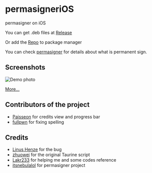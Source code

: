 # permasigneriOS

permasigner on iOS

You can get .deb files at [Release](https://github.com/powenn/permasigneriOS/releases)

Or add the [Repo](https://powenn.github.io/PowenRepo/) to package manager

You can check [permasigner](https://github.com/itsnebulalol/permasigner) for details about what is permanent sign.

## Screenshots

![Demo photo][1]

[More...](https://powenn.github.io/PowenRepo/depiction/web/com.powen.permasignerios.html)

## Contributors of the project

- [Paisseon](https://github.com/Paisseon) for credits view and progress bar
- [fullpwn](https://github.com/fullpwn) for fixing spelling

## Credits 

- [Linus Henze](https://github.com/LinusHenze) for the bug
- [zhuowei](https://github.com/zhuowei) for the original Taurine script
- [Lakr233](https://github.com/Lakr233) for helping me and some codes reference
- [itsnebulalol](https://github.com/itsnebulalol) for permasigner project

[1]:https://powenn.github.io/PowenRepo/assets/com.powen.permasignerios/screenshot/01.png
[2]:https://powenn.github.io/PowenRepo/assets/com.powen.permasignerios/screenshot/02.png
[3]:https://powenn.github.io/PowenRepo/assets/com.powen.permasignerios/screenshot/03.png
[4]:https://powenn.github.io/PowenRepo/assets/com.powen.permasignerios/screenshot/04.png
